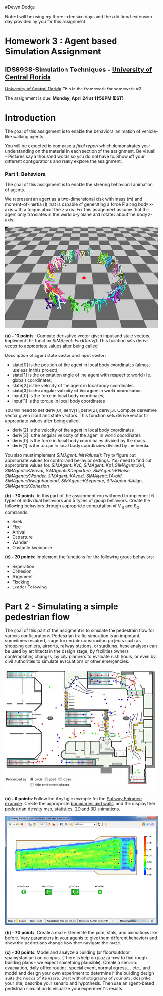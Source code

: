 ﻿#Devyn Dodge

Note: I will be using my three extension days and the additional extension day provided by you for this assignment. 

# Homework 3 : Agent based Simulation Assignment 

## IDS6938-Simulation Techniques - [University of Central Florida](http://www.ist.ucf.edu/grad/)

[University of Central Florida](http://www.ist.ucf.edu/grad/)
This is the framework for homework #3. 

The assignment is due: **Monday, April  24 at 11:59PM (EST)**

# Introduction
The goal of this assignment is to enable the behavioral animation of vehicle-like walking agents. 

You will be expected to compose a *final report* which demonstrates your understanding on the material in each section of the assignment. Be visual! - Pictures say a thousand words so you do not have to. Show off your different configurations and really explore the assignment.


### Part 1: Behaviors

The goal of this assignment is to enable the steering behavioral animation of agents.

We represent an agent as a two-dimensional disk with mass (**m**) and moment-of-inertia (**I**) that is capable of generating a force **F** along body x-axis with a torque about the z-axis. For this assignment assume that the agent only translates in the world x-y plane and rotates about the body z-axis.

![](images/behavior.png?raw=true)

**(a) - 10 points** : Compute derivative vector given input and state vectors. Implement the function *SIMAgent::FindDeriv()*. This function sets derive vector to appropriate values after being called.

Description of agent state vector and input vector:  
* state[0] is the position of the agent in local body coordinates (almost useless in this project);  
* state[1] is the orientation angle of the agent with respect to world (i.e. global) coordinates;  
* state[2] is the velocity of the agent  in local body coordinates.  
* state[3] is the angular velocity of the agent in world coordinates. 
* input[0] is the force in local body coordinates;  
* input[1] is the torque in local body coordinates

You will need to set deriv[0], deriv[1], deriv[2], deriv[3]. Compute derivative vector given input and state vectors. This function sets derive vector to appropriate values after being called. 
* deriv[2] is the velocity of the agent  in local body coordinates
* deriv[3] is the angular velocity of the agent in world coordinates
* deriv[0] is the force in local body coordinates divided by the mass.
* deriv[1] is the torque in local body coordinates divided by the inertia.

You also must implement *SIMAgent::InitValues()*: Try to figure out appropriate values for control and behavior settings. You need to find out appropriate values for: *SIMAgent::Kv0, SIMAgent::Kp1, SIMAgent::Kv1, SIMAgent::KArrival, SIMAgent::KDeparture,
SIMAgent::KNoise,	SIMAgent::KWander, SIMAgent::KAvoid, SIMAgent::TAvoid, SIMAgent::RNeighborhood, SIMAgent::KSeparate, SIMAgent::KAlign, SIMAgent::KCohesion.*


**(b) - 20 points**: In this part of the assignment you will need to implement 6 types of individual behaviors and 5 types of group behaviors. Create the following behaviors through appropriate computation of V<sub> d</sub>  and θ<sub>d</sub>  commands:
* Seek
* Flee
* Arrival
* Departure
* Wander
* Obstacle Avoidance

**(c) - 20 points**: Implement the functions for the following group behaviors: 
* Seperation
* Cohesion 
* Alignment 
* Flocking
* Leader Following

# Part 2 - Simulating a simple pedestrian flow

The goal of this part of the assigment is to simulate the pedestrain flow for various configurations. Pedestrian traffic simulation is an important, sometimes required, stage for certain construction projects such as shopping centers, airports, railway stations, or stadiums. hese analyses can be used by architects in the design stage, by facilities owners contemplating changes, by city planners to evaluate rush hours, or even by civil authorities to simulate evacuations or other emergencies. 

![](images/flow.png?raw=true)

**(a) - 0 points**: Follow the Anylogic example for the [Subway Entrance example](https://help.anylogic.com/index.jsp?topic=/com.xj.anylogic.help/html/_PL/tutorial/Subway_Entrance.html). Create the appropriate [boundaries and walls](https://help.anylogic.com/index.jsp?topic=/com.xj.anylogic.help/html/markup/Wall.html), and the display ther pedestrian density map, [statistics](https://help.anylogic.com/index.jsp?nav=/4_1_5), [2D and 3D animations](https://help.anylogic.com/index.jsp?topic=/com.xj.anylogic.help/html/_PL/reference/Animation.html).

![](images/density.png?raw=true)

**(b) - 20 points**: Create a maze. Generate the pdm, stats, and animations like before. Vary [parameters in your agents](https://help.anylogic.com/index.jsp?topic=/com.xj.anylogic.help/html/_PL/reference/Attributes.html) to give them different behaviors and show the pedistrians change how they navigate the maze.

**(c) - 30 points**: Model and analyze a building (or floor/outdoor space/stadium) on campus. (There is help on piazza how to find rough building plans - we expect something plausible). Create a senario: evacuation, daily office routine, special event, normal egress.... etc., and model and design your own experiment to determine if the building design suits the needs of its users. Start with photographs of your site, describe your site, describe your senario and hypothesis. Then use an agent-based pedistrian simulation to visualize your experiment's results.



